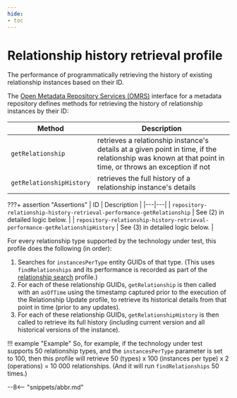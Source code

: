 ```yaml
---
hide:
- toc
---
```


<!-- SPDX-License-Identifier: CC-BY-4.0 -->
<!-- Copyright Contributors to the Egeria project. -->

# Relationship history retrieval profile

The performance of programmatically retrieving the history of existing relationship instances based on their ID.

The [Open Metadata Repository Services (OMRS)](/egeria-docs/services/omrs) interface for a metadata
repository defines methods for retrieving the history of relationship instances by their ID:

| Method | Description |
|---|---|
| `getRelationship` | retrieves a relationship instance's details at a given point in time, if the relationship was known at that point in time, or throws an exception if not |
| `getRelationshipHistory` | retrieves the full history of a relationship instance's details |

???+ assertion "Assertions"
    | ID | Description |
    |---|---|
    | `repository-relationship-history-retrieval-performance-getRelationship` | See (2) in detailed logic below. |
    | `repository-relationship-history-retrieval-performance-getRelationshipHistory` | See (3) in detailed logic below. |

For every relationship type supported by the technology under test, this profile does the following (in order):

1. Searches for `instancesPerType` entity GUIDs of that type. (This uses `findRelationships` and its performance is recorded
   as part of the [relationship search](relationship-search.md) profile.)
1. For each of these relationship GUIDs, `getRelationship` is then called with an `asOfTime` using the timestamp captured
   prior to the execution of the Relationship Update profile, to retrieve its historical details from that point in time
   (prior to any updates).
1. For each of these relationship GUIDs, `getRelationshipHistory` is then called to retrieve its full history (including
   current version and all historical versions of the instance).

!!! example "Example"
    So, for example, if the technology under test supports 50 relationship types, and the `instancesPerType` parameter is
    set to 100, then this profile will retrieve 50 (types) x 100 (instances per type) x 2 (operations) = 10 000
    relationships. (And it will run `findRelationships` 50 times.)

--8<-- "snippets/abbr.md"

